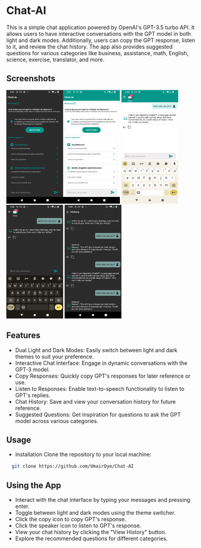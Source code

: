 # Chat-AI

This is a simple chat application powered by OpenAI's GPT-3.5 turbo API. It allows users to have interactive conversations with the GPT model in both light and dark modes. Additionally, users can copy the GPT response, listen to it, and review the chat history. The app also provides suggested questions for various categories like business, assistance, math, English, science, exercise, translator, and more.

## Screenshots

<img width="150" height="300" src="https://github.com/UmairOye/Chat-AI/blob/main/screenshots/Screenshot_20231102-170127.png" alt="Image" ><img width="150" height="300" src="https://github.com/UmairOye/Chat-AI/blob/main/screenshots/Screenshot_20231102-170136.png" alt="Image" > <img width="150" height="300" src="https://github.com/UmairOye/Chat-AI/blob/main/screenshots/Screenshot_20231102-170301.png" alt="Image" >  <img width="150" height="300" src="https://github.com/UmairOye/Chat-AI/blob/main/screenshots/Screenshot_20231102-170415.png" alt="Image" >  <img width="150" height="300" src="https://github.com/UmairOye/Chat-AI/blob/main/screenshots/Screenshot_20231102-170434.png" alt="Image" > 

## Features

- Dual Light and Dark Modes: Easily switch between light and dark themes to suit your preference.
- Interactive Chat Interface: Engage in dynamic conversations with the GPT-3 model.
- Copy Responses: Quickly copy GPT's responses for later reference or use.
- Listen to Responses: Enable text-to-speech functionality to listen to GPT's replies.
- Chat History: Save and view your conversation history for future reference.
- Suggested Questions: Get inspiration for questions to ask the GPT model across various categories.

## Usage
- Installation
Clone the repository to your local machine:

 ```bash
   git clone https://github.com/UmairOye/Chat-AI
   ```

## Using the App

- Interact with the chat interface by typing your messages and pressing enter.
- Toggle between light and dark modes using the theme switcher.
- Click the copy icon to copy GPT's response.
- Click the speaker icon to listen to GPT's response.
- View your chat history by clicking the "View History" button.
- Explore the recommended questions for different categories.



